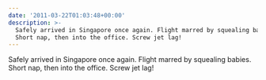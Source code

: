 ```yaml
---
date: '2011-03-22T01:03:48+00:00'
description: >-
  Safely arrived in Singapore once again. Flight marred by squealing babies.
  Short nap, then into the office. Screw jet lag!
---
```

Safely arrived in Singapore once again. Flight marred by squealing babies. Short nap, then into the office. Screw jet lag!
